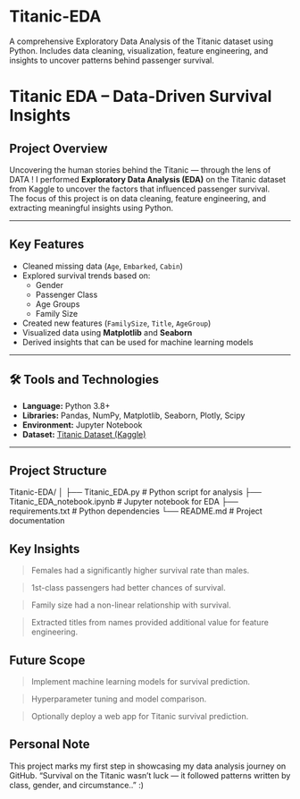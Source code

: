 # Titanic-EDA
A comprehensive Exploratory Data Analysis of the Titanic dataset using Python. Includes data cleaning, visualization, feature engineering, and insights to uncover patterns behind passenger survival.

#  Titanic EDA – Data-Driven Survival Insights

##  Project Overview
Uncovering the human stories behind the Titanic — through the lens of DATA ! 
I performed **Exploratory Data Analysis (EDA)** on the Titanic dataset from Kaggle to uncover the factors that influenced passenger survival.  
The focus of this project is on data cleaning, feature engineering, and extracting meaningful insights using Python.

---

##  Key Features
- Cleaned missing data (`Age`, `Embarked`, `Cabin`)
- Explored survival trends based on:
  - Gender
  - Passenger Class
  - Age Groups
  - Family Size
- Created new features (`FamilySize`, `Title`, `AgeGroup`)
- Visualized data using **Matplotlib** and **Seaborn**
- Derived insights that can be used for machine learning models

---

## 🛠 Tools and Technologies
- **Language:** Python 3.8+
- **Libraries:** Pandas, NumPy, Matplotlib, Seaborn, Plotly, Scipy
- **Environment:** Jupyter Notebook
- **Dataset:** [Titanic Dataset (Kaggle)](https://www.kaggle.com/c/titanic)

---

##  Project Structure
Titanic-EDA/
│
├── Titanic_EDA.py # Python script for analysis
├── Titanic_EDA_notebook.ipynb # Jupyter notebook for EDA
├── requirements.txt # Python dependencies
└── README.md # Project documentation

## Key Insights
> Females had a significantly higher survival rate than males.

> 1st-class passengers had better chances of survival.

> Family size had a non-linear relationship with survival.

> Extracted titles from names provided additional value for feature engineering.

## Future Scope
> Implement machine learning models for survival prediction.

> Hyperparameter tuning and model comparison.

> Optionally deploy a web app for Titanic survival prediction.

## Personal Note
This project marks my first step in showcasing my data analysis journey on GitHub.
“Survival on the Titanic wasn’t luck — it followed patterns 
                   written by class, gender, and circumstance..” :)


